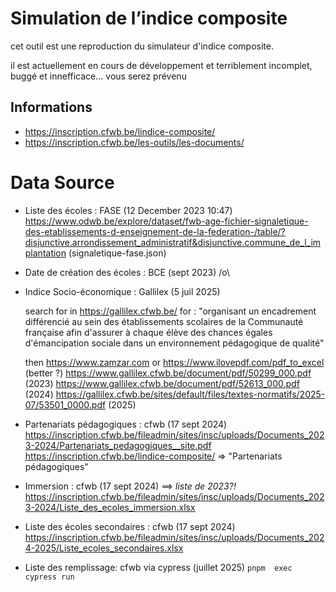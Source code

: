 # Simulation de l’indice composite

cet outil est une reproduction du simulateur d'indice composite.

il est actuellement en cours de développement et terriblement incomplet, buggé et innefficace... vous serez prévenu

## Informations

- https://inscription.cfwb.be/lindice-composite/
- https://inscription.cfwb.be/les-outils/les-documents/

# Data Source

- Liste des écoles : FASE (12 December 2023 10:47)
  https://www.odwb.be/explore/dataset/fwb-age-fichier-signaletique-des-etablissements-d-enseignement-de-la-federation-/table/?disjunctive.arrondissement_administratif&disjunctive.commune_de_l_implantation (signaletique-fase.json)

- Date de création des écoles : BCE (sept 2023)
  /o\
- Indice Socio-économique : Gallilex (5 juil 2025)

  search for in https://gallilex.cfwb.be/
  for : "organisant un encadrement différencié au sein des établissements scolaires de la Communauté française afin d'assurer à chaque élève des chances égales d'émancipation sociale dans un environnement pédagogique de qualité"

  then https://www.zamzar.com or https://www.ilovepdf.com/pdf_to_excel (better ?)
  https://www.gallilex.cfwb.be/document/pdf/50299_000.pdf (2023)
  https://www.gallilex.cfwb.be/document/pdf/52613_000.pdf (2024)
  https://gallilex.cfwb.be/sites/default/files/textes-normatifs/2025-07/53501_0000.pdf (2025)


- Partenariats pédagogiques : cfwb (17 sept 2024)
  https://inscription.cfwb.be/fileadmin/sites/insc/uploads/Documents_2023-2024/Partenariats_pedagogiques__site.pdf
  https://inscription.cfwb.be/lindice-composite/ => "Partenariats pédagogiques"
- Immersion : cfwb (17 sept 2024) ==> *liste de 2023?!*
  https://inscription.cfwb.be/fileadmin/sites/insc/uploads/Documents_2023-2024/Liste_des_ecoles_immersion.xlsx

- Liste des écoles secondaires : cfwb (17 sept 2024)
  https://inscription.cfwb.be/fileadmin/sites/insc/uploads/Documents_2024-2025/Liste_ecoles_secondaires.xlsx
- Liste des remplissage: cfwb via cypress (juillet 2025) `pnpm  exec cypress run`